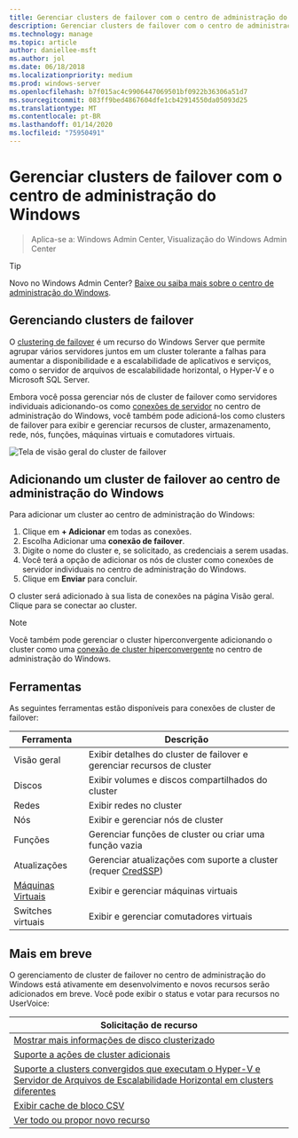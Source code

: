 ```yaml
---
title: Gerenciar clusters de failover com o centro de administração do Windows
description: Gerenciar clusters de failover com o centro de administração do Windows (projeto Honolulu)
ms.technology: manage
ms.topic: article
author: daniellee-msft
ms.author: jol
ms.date: 06/18/2018
ms.localizationpriority: medium
ms.prod: windows-server
ms.openlocfilehash: b7f015ac4c9906447069501bf0922b36306a51d7
ms.sourcegitcommit: 083ff9bed4867604dfe1cb42914550da05093d25
ms.translationtype: MT
ms.contentlocale: pt-BR
ms.lasthandoff: 01/14/2020
ms.locfileid: "75950491"
---
```

# <a name="manage-failover-clusters-with-windows-admin-center"></a>Gerenciar clusters de failover com o centro de administração do Windows

>Aplica-se a: Windows Admin Center, Visualização do Windows Admin Center

> [!Tip]
> Novo no Windows Admin Center?
> [Baixe ou saiba mais sobre o centro de administração do Windows](../overview.md).

## <a name="managing-failover-clusters"></a>Gerenciando clusters de failover
O [clustering de failover](https://docs.microsoft.com/windows-server/failover-clustering/failover-clustering-overview) é um recurso do Windows Server que permite agrupar vários servidores juntos em um cluster tolerante a falhas para aumentar a disponibilidade e a escalabilidade de aplicativos e serviços, como o servidor de arquivos de escalabilidade horizontal, o Hyper-V e o Microsoft SQL Server.

Embora você possa gerenciar nós de cluster de failover como servidores individuais adicionando-os como [conexões de servidor](manage-servers.md) no centro de administração do Windows, você também pode adicioná-los como clusters de failover para exibir e gerenciar recursos de cluster, armazenamento, rede, nós, funções, máquinas virtuais e comutadores virtuais.

![Tela de visão geral do cluster de failover](../media/manage-failover-clusters/fcm-overview.png)

## <a name="adding-a-failover-cluster-to-windows-admin-center"></a>Adicionando um cluster de failover ao centro de administração do Windows
Para adicionar um cluster ao centro de administração do Windows:

1. Clique em **+ Adicionar** em todas as conexões.
2. Escolha Adicionar uma **conexão de failover**.
3. Digite o nome do cluster e, se solicitado, as credenciais a serem usadas.
4. Você terá a opção de adicionar os nós de cluster como conexões de servidor individuais no centro de administração do Windows.
5. Clique em **Enviar** para concluir.

O cluster será adicionado à sua lista de conexões na página Visão geral. Clique para se conectar ao cluster.

> [!NOTE]
> Você também pode gerenciar o cluster hiperconvergente adicionando o cluster como uma [conexão de cluster hiperconvergente](manage-hyper-converged.md) no centro de administração do Windows.

## <a name="tools"></a>Ferramentas

As seguintes ferramentas estão disponíveis para conexões de cluster de failover:

| Ferramenta | Descrição |
| ---- | ----------- |
| Visão geral | Exibir detalhes do cluster de failover e gerenciar recursos de cluster |
| Discos | Exibir volumes e discos compartilhados do cluster |
| Redes | Exibir redes no cluster |
| Nós | Exibir e gerenciar nós de cluster |
| Funções | Gerenciar funções de cluster ou criar uma função vazia |
| Atualizações | Gerenciar atualizações com suporte a cluster (requer [CredSSP](../understand/faq.md#does-windows-admin-center-use-credssp)) |
| [Máquinas Virtuais](manage-virtual-machines.md) | Exibir e gerenciar máquinas virtuais |
| Switches virtuais | Exibir e gerenciar comutadores virtuais |

## <a name="more-coming"></a>Mais em breve

O gerenciamento de cluster de failover no centro de administração do Windows está ativamente em desenvolvimento e novos recursos serão adicionados em breve. Você pode exibir o status e votar para recursos no UserVoice:

|Solicitação de recurso|
|-------|
| [Mostrar mais informações de disco clusterizado](https://windowsserver.uservoice.com/forums/295071-management-tools/suggestions/31740424--cluster-more-disk-info-in-failover-cluster-manag) |
| [Suporte a ações de cluster adicionais](https://windowsserver.uservoice.com/forums/295071-management-tools/suggestions/33558076--fcm-full-csv-management-cycle-in-one-place) |
| [Suporte a clusters convergidos que executam o Hyper-V e Servidor de Arquivos de Escalabilidade Horizontal em clusters diferentes](https://windowsserver.uservoice.com/forums/295071-management-tools/suggestions/31729741--cluster-support-for-converged-architecture) |
| [Exibir cache de bloco CSV](https://windowsserver.uservoice.com/forums/295071-management-tools/suggestions/31669477--cluster-csv-block-cache) |
| [Ver todo ou propor novo recurso](https://windowsserver.uservoice.com/forums/295071/filters/top?category_id=319162&query=%5Bcluster%5D) |
